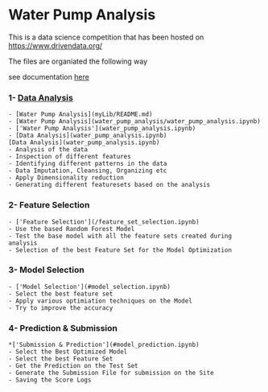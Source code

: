 # Water Pump Analysis

This is a data science competition that has been hosted on https://www.drivendata.org/


The files are organiated the following way

see documentation [here](myLib/README.md)

### 1- [Data Analysis](water_pump_analysis.ipynb)

	- [Water Pump Analysis](myLib/README.md)
	- [Water Pump Analysis](water_pump_analysis/water_pump_analysis.ipynb)
	- ['Water Pump Analysis'](water_pump_analysis.ipynb)
	- [Data Analysis](water_pump_analysis.ipynb)
	[Data Analysis](water_pump_analysis.ipynb)
	- Analysis of the data
	- Inspection of different features
	- Identifying different patterns in the data	
	- Data Imputation, Cleansing, Organizing etc
	- Apply Dimensionality reduction
	- Generating different featuresets based on the analysis
	
	
	
### 2- Feature Selection

	
	- ['Feature Selection'](/feature_set_selection.ipynb)
	- Use the based Random Forest Model
	- Test the base model with all the feature sets created during analysis
	- Selection of the best Feature Set for the Model Optimization
	
	
### 3- Model Selection

	
	- ['Model Selection'](#model_selection.ipynb)
	- Select the best feature set
	- Apply various optimiation techniques on the Model
	- Try to improve the accuracy


### 4- Prediction & Submission

	
	*['Submission & Prediction'](#model_prediction.ipynb)	
	- Select the Best Optimized Model
	- Select the best Feature Set
	- Get the Prediction on the Test Set
	- Generate the Submission File for submission on the Site
	- Saving the Score Logs
	
	
